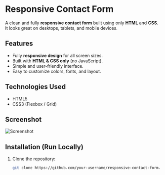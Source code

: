 # Responsive Contact Form

A clean and fully **responsive contact form** built using only **HTML** and **CSS**.  
It looks great on desktops, tablets, and mobile devices.

## Features
- Fully **responsive design** for all screen sizes.  
- Built with **HTML & CSS only** (no JavaScript).  
- Simple and user-friendly interface.  
- Easy to customize colors, fonts, and layout.  

## Technologies Used
- HTML5  
- CSS3 (Flexbox / Grid)

## Screenshot
![Screenshot](screenshot.png)  

## Installation (Run Locally)
1. Clone the repository:
   ```bash
   git clone https://github.com/your-username/responsive-contact-form.git
